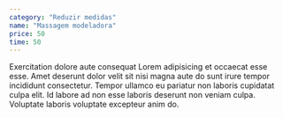 ```yaml
---
category: "Reduzir medidas"
name: "Massagem modeladora"
price: 50
time: 50
---
```


Exercitation dolore aute consequat Lorem adipisicing et occaecat esse esse. Amet deserunt dolor velit sit nisi magna aute do sunt irure tempor incididunt consectetur. Tempor ullamco eu pariatur non laboris cupidatat culpa elit. Id labore ad non esse laboris deserunt non veniam culpa. Voluptate laboris voluptate excepteur anim do.